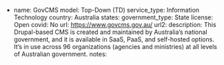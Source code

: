 
- name: GovCMS
model: Top-Down (TD)
service_type: Information Technology
country: Australia
states: 
government_type: State
license: Open
covid: No
url: https://www.govcms.gov.au/
url2: 
description: This Drupal-based CMS is created and maintained by Australia’s national government, and it is available in SaaS, PaaS, and self-hosted options. It’s in use across 96 organizations (agencies and ministries) at all levels of Australian government.
notes: 